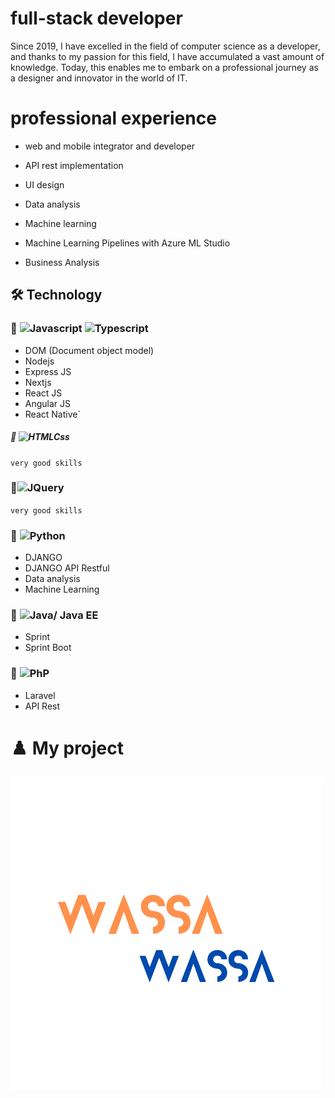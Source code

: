 
# full-stack developer

Since 2019, I have excelled in the field of computer science as a developer, and thanks to my passion for this field, I have accumulated a vast amount of knowledge. Today, this enables me to embark on a professional journey as a designer and innovator in the world of IT.

#  professional experience 

- web and mobile integrator and developer

- API rest implementation
- UI design
- Data analysis
- Machine learning
-  Machine Learning Pipelines with Azure ML Studio
- Business Analysis

## 🛠 Technology

### 🚀 ![Javascript](https://img.shields.io/badge/javascript-14354C?style=for-the-badge&logo=javascript&logoColor=yellow) ![Typescript](https://img.shields.io/badge/typescript-14354C?style=for-the-badge&logo=typescript&logoColor=blue)

  - DOM (Document object model)
  - Nodejs 
  - Express JS
  - Nextjs 
  - React JS 
  - Angular JS
  - React Native`
##### 🚀 ![HTMLCss](https://img.shields.io/badge/Htmlcss-14354C?style=for-the-badge&logo=css&logoColor=yellow)

`
  very good skills
`
### 🚀![JQuery](https://img.shields.io/badge/jquery-14354C?style=for-the-badge&logo=jquery&logoColor=blue)

`
  very good skills
`
### 🚀 ![Python](https://img.shields.io/badge/Python-14354C?style=for-the-badge&logo=python&logoColor=yellow)
- DJANGO
- DJANGO API Restful
- Data analysis 
- Machine Learning
### 🚀 ![Java/ Java EE](https://img.shields.io/badge/java-%23323330.svg?style=for-the-badge&logo=java&logoColor=blue) 
- Sprint
- Sprint Boot
### 🚀 ![PhP](https://img.shields.io/badge/Php-%23323330.svg?style=for-the-badge&logo=php&logoColor=blue)

- Laravel
- API Rest

# ♟️  My project 

[![wassa-Wassa](https://github.com/Konanycode1/Wassa-wassa/blob/main/compagnie/assets/img/lg.png)](https://konanycode1.github.io/Wassa-wassa/)

